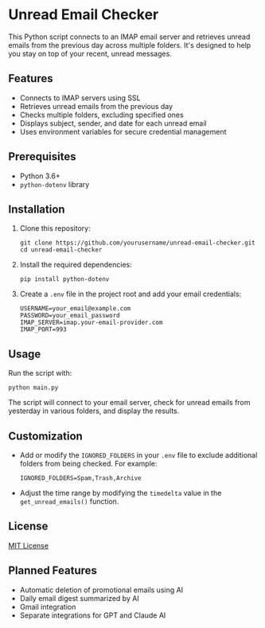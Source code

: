 # Unread Email Checker

This Python script connects to an IMAP email server and retrieves unread emails from the previous day across multiple folders. It's designed to help you stay on top of your recent, unread messages.

## Features

- Connects to IMAP servers using SSL
- Retrieves unread emails from the previous day
- Checks multiple folders, excluding specified ones
- Displays subject, sender, and date for each unread email
- Uses environment variables for secure credential management

## Prerequisites

- Python 3.6+
- `python-dotenv` library

## Installation

1. Clone this repository:
   ```
   git clone https://github.com/yourusername/unread-email-checker.git
   cd unread-email-checker
   ```

2. Install the required dependencies:
   ```
   pip install python-dotenv
   ```

3. Create a `.env` file in the project root and add your email credentials:
   ```
   USERNAME=your_email@example.com
   PASSWORD=your_email_password
   IMAP_SERVER=imap.your-email-provider.com
   IMAP_PORT=993
   ```

## Usage

Run the script with:

```
python main.py
```

The script will connect to your email server, check for unread emails from yesterday in various folders, and display the results.

## Customization

- Add or modify the `IGNORED_FOLDERS` in your `.env` file to exclude additional folders from being checked. For example:
  ```
  IGNORED_FOLDERS=Spam,Trash,Archive
  ```
- Adjust the time range by modifying the `timedelta` value in the `get_unread_emails()` function.

## License

[MIT License](LICENSE)

## Planned Features

- Automatic deletion of promotional emails using AI
- Daily email digest summarized by AI
- Gmail integration
- Separate integrations for GPT and Claude AI
